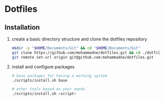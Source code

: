# Dotfiles

## Installation

1. create a basic directory structure and clone the dotfiles repository

    ``` bash
    mkdir -p "$HOME/Documents/Git" && cd "$HOME/Documents/Git"
    git clone https://github.com/mohammadne/dotfiles.git && cd ./dotfiles
    git remote set-url origin git@github.com:mohammadne/dotfiles.git
    ```

2. install and configure packages

    ```bash
    # base packages for having a working system
    ./scripts/install.sh base

    # other tools based on your needs
    ./scripts/install.sh <script>
    ```
